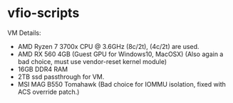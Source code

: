 # vfio-scripts
VM Details:
  - AMD Ryzen 7 3700x CPU @ 3.6GHz (8c/2t), (4c/2t) are used.
  - AMD RX 560 4GB (Guest GPU for Windows10, MacOSX) (Also again a bad choice, must use vendor-reset kernel module)
  - 16GB DDR4 RAM 
  - 2TB ssd passthrough for VM.
  - MSI MAG B550 Tomahawk (Bad choice for IOMMU isolation, fixed with ACS override patch.)

